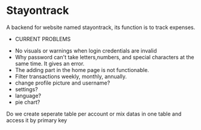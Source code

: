# Stayontrack
A backend for website named stayontrack, its function is to track expenses.

* CURRENT PROBLEMS
- No visuals or warnings when login credentials are invalid
- Why password can't take letters,numbers, and special characters at the same time. It gives an error.
- The adding part in the home page is not functionable.
- Filter transactions weekly, monthly, annually.
- change profile picture and username?
- settings?
- language?
- pie chart?

Do we create seperate table per account or mix datas in one table and access it by primary key
